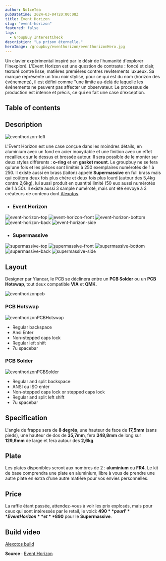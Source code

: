 ```yaml
---
author: No1ceTea
pubDatetime: 2024-03-04T20:00:08Z
title: Event Horizon
slug: "event-horizon"
featured: false
tags:
  - GroupBuy InterestCheck
description: "La prison éternelle."
heroImage: /groupbuy/eventhorizon/eventhorizonHero.jpg
---
```


Un clavier expérimental inspiré par le désir de l'humanité d'explorer l'inexploré. L'Event Horizon est une question de contraste : foncé et clair, texturé contre lisse, matières premières contres revêtements luxueux. Sa marque représente un trou noir stylisé, pour ce qui est du nom (horizon des événements), il est défini comme "une limite au-delà de laquelle les événements ne peuvent pas affecter un observateur.
Le processus de production est intense et précis, ce qui en fait une case d'exception.

## Table of contents

## Description

![eventhorizon-left](/groupbuy/eventhorizon/eventhorizon-left.jpeg)

L'Event Horizon est une case conçue dans les moindres détails, en aluminium avec un fond en acier inoxydable et une finition avec un effet rocailleux sur le dessus et brossée autour. Il sera possible de le monter sur deux styles différents : **o-ring** et en **gasket mount**. Le groupbuy ne se fera qu'une fois et les pièces sont limités à 250 exemplaires numérotés de 1 à 250. Il existe aussi en brass (laiton) appelé **Supermassive** en full brass mais qui coûtera deux fois plus chère et deux fois plus lourd (autour des 5,4kg contre 2,6kg), lui aussi produit en quantité limité (50 eux aussi numérotés de 1 à 50). Il existe aussi 3 sample numéroté, mais ont été envoyé à 3 créateurs de contenu dont [Alexotos](https://www.twitch.tv/alexotos).

- ### Event Horizon

![event-horizon-top](/groupbuy/eventhorizon/event-horizon-top.png)
![event-horizon-front](/groupbuy/eventhorizon/event-horizon-front.png)
![event-horizon-bottom](/groupbuy/eventhorizon/event-horizon-bottom.png)
![event-horizon-back](/groupbuy/eventhorizon/event-horizon-back.png)
![event-horizon-side](/groupbuy/eventhorizon/event-horizon-side.png)

- ### Supermassive

![supermassive-top](/groupbuy/eventhorizon/supermassive-top.png)
![supermassive-front](/groupbuy/eventhorizon/supermassive-front.png)
![supermassive-bottom](/groupbuy/eventhorizon/supermassive-bottom.png)
![supermassive-back](/groupbuy/eventhorizon/supermassive-back.png)
![supermassive-side](/groupbuy/eventhorizon/supermassive-side.png)

## Layout

Designer par Yiancar, le PCB se déclinera entre un **PCB Solder** ou un **PCB Hotswap**, tout deux compatible **VIA** et **QMK**.

![eventhorizonpcb](/groupbuy/eventhorizon/eventhorizonpcb.jpeg)

### PCB Hotswap

![eventhorizonPCBHotswap](/groupbuy/eventhorizon/eventhorizonhotswap.png)

- Regular backspace
- Ansi Enter
- Non-stepped caps lock
- Regular left shift
- 7u spacebar

### PCB Solder

![eventhorizonPCBSolder](/groupbuy/eventhorizon/eventhorizonsolder.png)

- Regular and split backspace
- ANSI ou ISO enter
- Non-stepped caps lock or stepped caps lock
- Regular and split left shift
- 7u spacebar

## Specification

L'angle de frappe sera de **8 degrés**, une hauteur de face de **17,5mm** (sans pieds), une hauteur de dos de **35,7mm**, fera **348,8mm** de long sur **129,6mm** de large et fera autour des **2,6kg**.

## Plate

Les plates disponibles seront aux nombres de 2 : **aluminium** ou **FR4**. Le kit de base comprendra une plate en aluminium, libre à vous de prendre une autre plate en extra d'une autre matière pour vos envies personnelles.

## Price

La raffle étant passée, attendez-vous à voir les prix explosés, mais pour ceux qui sont intéressés par le retail, le voici: **$490** pour l'**Event Horizon** et **$890** pour le **Supermassive**.

## Build video

[Alexotos build](https://www.youtube.com/watch?v=lbCku4zoWVw&t=7s&ab_channel=alexotos)

**Source** : [Event Horizon](https://mvkb.com/event-horizon/)

